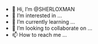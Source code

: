 - 👋 Hi, I’m @SHERLOXMAN
- 👀 I’m interested in ...
- 🌱 I’m currently learning ...
- 💞️ I’m looking to collaborate on ...
- 📫 How to reach me ...

<!---
SHERLOXMAN/SHERLOXMAN is a ✨ special ✨ repository because its `README.md` (this file) appears on your GitHub profile.
You can click the Preview link to take a look at your changes.
--->
